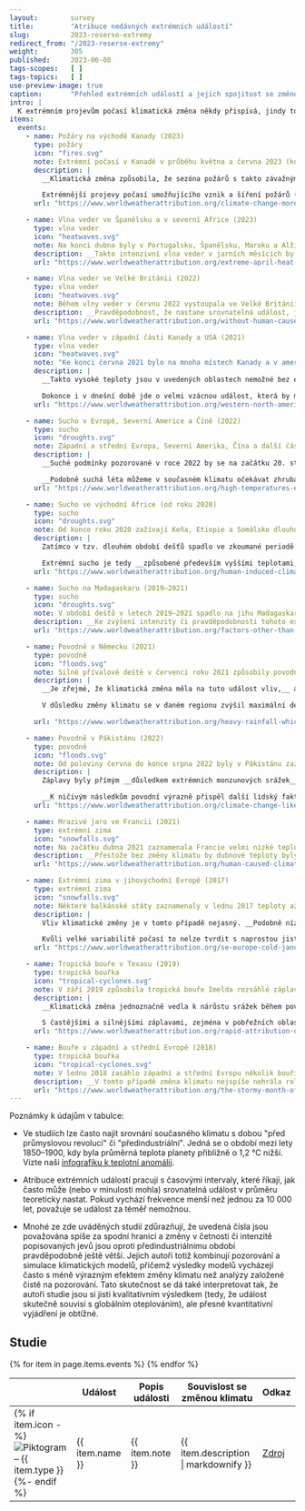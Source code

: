 ```yaml
---
layout:        survey
title:         "Atribuce nedávných extrémních událostí"
slug:          2023-reserse-extremy
redirect_from: "/2023-reserse-extremy"
weight:        305
published:     2023-06-08
tags-scopes:   [ ]
tags-topics:   [ ]
use-preview-image: true
caption:       "Přehled extrémních událostí a jejich spojitost se změnou klimatu"
intro: |
  K extrémním projevům počasí klimatická změna někdy přispívá, jindy tomu tak není. Vědci vzájemnou souvislost mezi těmito jevy dlouhodobě zkoumají a v tzv. atribučních studiích popisují, jak změna klimatu ovlivnila pravděpodobnost výskytu konkrétní extrémní události, případně jaký vliv měla na její intenzitu. Více o této metodě používané organizací World Weather Attribution lze najít na [našem webu](/explainery/vliv-klimatu-na-extremy-prirucka).
items:
  events:
    - name: Požáry na východě Kanady (2023)
      type: požáry
      icon: "fires.svg"
      note: Extrémní počasí v Kanadě v průběhu května a června 2023 (kombinace vysokých teplot, sucha a nepřetržitého větru) vedlo k rozsáhlým požárům, při nichž v průběhu roku shořelo více než 18 milionů hektarů. K následkům je nutné připočíst silné znečištění ovzduší, které ohrozilo zdraví, mobilitu a ekonomiku v celé Severní Americe.
      description: |
        __Klimatická změna způsobila, že sezóna požárů s takto závažnými následky je minimálně 7× pravděpodobnější.__

        Extrémnější projevy počasí umožňujícího vznik a šíření požárů (tzv. "fire weather") jsou __spojené především se zvýšením teploty a snížením vlhkosti.__ V roce 2023 byly jejich dopady navíc umocněny neobvykle nízkými srážkami.
      url: "https://www.worldweatherattribution.org/climate-change-more-than-doubled-the-likelihood-of-extreme-fire-weather-conditions-in-eastern-canada/"

    - name: Vlna veder ve Španělsku a v severní Africe (2023)
      type: vlna veder
      icon: "heatwaves.svg"
      note: Na konci dubna byly v Portugalsku, Španělsku, Maroku a Alžírsku zaznamenány rekordní teploty okolo 40 °C (téměř o 20 °C více, než je běžný průměr).
      description: __Takto intenzivní vlna veder v jarních měsících by bez změny klimatu byla téměř nemožná__ (statistický výskyt jednou za 40 000 let). I v současném klimatu by srovnatelná událost měla nastat docela vzácně (jednou za 400 let). __Klimatická změna tedy zvýšila šanci, že přijde podobná vlna veder na daném území 100násobně__.
      url: "https://www.worldweatherattribution.org/extreme-april-heat-in-spain-portugal-morocco-algeria-almost-impossible-without-climate-change/"

    - name: Vlna veder ve Velké Británii (2022)
      type: vlna veder
      icon: "heatwaves.svg"
      note: Během vlny veder v červnu 2022 vystoupala ve Velké Británii teplota až na 40,3 °C, přičemž lokální teplotní rekordy padaly na mnoha místech po celé zemi.
      description: __Pravděpodobnost, že nastane srovnatelná událost, je minimálně 10× větší než bez klimatické změny.__ Ve světě, který by byl o 1,2 °C chladnější, by naměřené maximální teploty byly na mnoha místech nemožné.
      url: "https://www.worldweatherattribution.org/without-human-caused-climate-change-temperatures-of-40c-in-the-uk-would-have-been-extremely-unlikely/"

    - name: Vlna veder v západní části Kanady a USA (2021)
      type: vlna veder
      icon: "heatwaves.svg"
      note: "Ke konci června 2021 bylo na mnoha místech Kanady a v amerických státech Oregon a Washington (které leží v podobné zeměpisné šířce jako Francie) naměřeno více než 40 °C. Zároveň byl v Lyttonu (podobná zeměpisná šířka jako Praha) naměřen nový kanadský teplotní rekord: 49,6 °C."
      description: |
        __Takto vysoké teploty jsou v uvedených oblastech nemožné bez efektu klimatické změny.__

        Dokonce i v dnešní době jde o velmi vzácnou událost, která by měla v průměru nastat jednou za tisíc let. Ovšem při oteplení o dalších 0,8 °C (při zachování současné úrovně emisí se tak stane ve 40. letech 21. století) přijdou podobné vlny veder jednou za 5 až 10 let.
      url: "https://www.worldweatherattribution.org/western-north-american-extreme-heat-virtually-impossible-without-human-caused-climate-change/"

    - name: Sucho v Evropě, Severní Americe a Číně (2022)
      type: sucho
      icon: "droughts.svg"
      note: Západní a střední Evropa, Severní Amerika, Čína a další části severní polokoule čelily během léta 2022 suchu a extrémním vedrům. Tyto podmínky vedly k nedostatku vody, požárům a významně nižší úrodě.
      description: |
        __Suché podmínky pozorované v roce 2022 by se na začátku 20. století vyskytovaly s menší pravděpodobností.__ Konkrétně ve střední a západní Evropě vzrostla pravděpodobnost sucha v kořenové vrstvě půdy 3–4×, v povrchové vrstvě půdy dokonce 5–6×. Hlavním důvodem je mnohem častější výskyt vysokých teplot.

        __Podobně suchá léta můžeme v současném klimatu očekávat zhruba jednou za dvacet let.__
      url: "https://www.worldweatherattribution.org/high-temperatures-exacerbated-by-climate-change-made-2022-northern-hemisphere-droughts-more-likely/"

    - name: Sucho ve východní Africe (od roku 2020)
      type: sucho
      icon: "droughts.svg"
      note: Od konce roku 2020 zažívají Keňa, Etiopie a Somálsko dlouhodobé sucho, které střídají občasné intenzivní přívalové deště způsobující povodně. Kombinace těchto jevů znamená ohrožení potravinové bezpečnosti pro 4 miliony lidí.
      description: |
        Zatímco v tzv. dlouhém období dešťů spadlo ve zkoumané periodě méně srážek, krátké období dešťů vykazuje opačný trend a má srážek více. Pokud je uvažujeme dohromady, celkové množství srážek zůstává stejné.

        Extrémní sucho je tedy __způsobené především vyššími teplotami, které vedou k vyššímu výparu z půdy. Klimatická změna stojí za tím, že podobná sucha jsou nyní v důsledku vyšších teplot 100× pravděpodobnější.__
      url: "https://www.worldweatherattribution.org/human-induced-climate-change-increased-drought-severity-in-southern-horn-of-africa/"

    - name: Sucho na Madagaskaru (2019–2021)
      type: sucho
      icon: "droughts.svg"
      note: V období dešťů v letech 2019–2021 spadlo na jihu Madagaskaru téměř o polovinu méně srážek, než je běžné. Oblast zasáhl hladomor, který ohrozil desítky tisíc lidí.
      description: __Ke zvýšení intenzity či pravděpodobnosti tohoto extrému počasí klimatická změna výrazně nepřispěla__. Významným faktorem by se stala teprve v případě, že by globální teplota stoupla o 2 °C v porovnání s dobou před průmyslovou revolucí.
      url: "https://www.worldweatherattribution.org/factors-other-than-climate-change-are-the-main-drivers-of-recent-food-insecurity-in-southern-madagascar/"

    - name: Povodně v Německu (2021)
      type: povodně
      icon: "floods.svg"
      note: Silné přívalové deště v červenci roku 2021 způsobily povodně v Německu a zemích Beneluxu. Záplavy si vyžádaly více než 200 obětí a způsobily rozsáhlé škody.
      description: |
        __Je zřejmé, že klimatická změna měla na tuto událost vliv,__ ačkoliv jeho vyčíslení je v širokém rozsahu. Zkoumaný region je poměrně velký, tudíž se pro současné metody atribučních studií jednalo o výzvu na hranici jejich možností.

        V důsledku změny klimatu se v daném regionu zvýšil maximální denní úhrn srážek v letní sezóně o 3–19 %. Podobný nárůst je vidět také u srážek dvoudenních. Pravděpodobnost výskytu takovéto události se v porovnání s předindustriálním klimatem zvýšila 1,2–9×.

      url: "https://www.worldweatherattribution.org/heavy-rainfall-which-led-to-severe-flooding-in-western-europe-made-more-likely-by-climate-change/"

    - name: Povodně v Pákistánu (2022)
      type: povodně
      icon: "floods.svg"
      note: Od poloviny června do konce srpna 2022 byly v Pákistánu zaznamenány rekordní monzunové úhrny srážek (v srpnu to byl trojnásobek oproti obvyklému stavu), které vedly k rozsáhlým záplavám. Zničeno bylo 1,7 milionů domů a téměř 1500 lidí přišlo o život.
      description: |
        Záplavy byly přímým __důsledkem extrémních monzunových srážek__ v průběhu léta 2022 (v rámci celého Pákistánu 3násobek obvyklého srpnového úhrnu, v provinciích Sindh a Balúčistán dokonce 7 a 8násobek). Většina modelů a pozorování ukazuje, že __maximální 5denní srážkový úhrn v této oblasti vzrostl kvůli změně klimatu až o 50 %.__

        __K ničivým následkům povodní výrazně přispěl další lidský faktor__ – např. blízkost sídel a infrastruktury k záplavovým územím, politická a ekonomická nestabilita nebo zastaralý systém managementu vodních toků.
      url: "https://www.worldweatherattribution.org/climate-change-likely-increased-extreme-monsoon-rainfall-flooding-highly-vulnerable-communities-in-pakistan/"

    - name: Mrazivé jaro ve Francii (2021)
      type: extrémní zima
      icon: "snowfalls.svg"
      note: Na začátku dubna 2021 zaznamenala Francie velmi nízké teploty, které následovaly po nadprůměrně teplém březnu. Tyto mrazy významně poškodily zejména vinnou révu a ovocné stromy.
      description: __Přestože bez změny klimatu by dubnové teploty byly zřejmě ještě nižší, tak velké škody na plodinách by nezpůsobily – vegetační období by totiž začínalo později.__ Globální oteplení zvýšilo pravděpodobnost výskytu této události o 20–120 %.
      url: "https://www.worldweatherattribution.org/human-caused-climate-change-increased-the-likelihood-of-early-growing-period-frost-in-france/"

    - name: Extrémní zima v jihovýchodní Evropě (2017)
      type: extrémní zima
      icon: "snowfalls.svg"
      note: Některé balkánské státy zaznamenaly v lednu 2017 teploty až o 12 °C nižší, než je v daném období běžné.
      description: |
        Vliv klimatické změny je v tomto případě nejasný. __Podobně nízké teploty nejsou v regionu jihovýchodní Evropy zcela neobvyklé__ a vyskytují se v průměru jednou za 35 let.

        Kvůli velké variabilitě počasí to nelze tvrdit s naprostou jistotou, ale výsledky studie naznačují, že __v polovině 20. století by při podobné vlně mrazů bylo o něco chladněji.__
      url: "https://www.worldweatherattribution.org/se-europe-cold-january-2017/"

    - name: Tropická bouře v Texasu (2019)
      type: tropická bouřka
      icon: "tropical-cyclones.svg"
      note: V září 2019 způsobila tropická bouře Imelda rozsáhlé záplavy v Texasu a škody na majetku v řádu miliard dolarů. Někde spadlo i více než 500 mm srážek za den.
      description: |
        __Klimatická změna jednoznačně vedla k nárůstu srážek během povodní.__ Extrémní dvoudenní úhrn srážek z bouře Imelda je nyní 1,6× až 2,6× pravděpodobnější než beze změny.

        S častějšími a silnějšími záplavami, zejména v pobřežních oblastech, souvisí také zvýšená hladina moří.
      url: "https://www.worldweatherattribution.org/rapid-attribution-of-the-extreme-rainfall-in-texas-from-tropical-storm-imelda/"

    - name: Bouře v západní a střední Evropě (2018)
      type: tropická bouřka
      icon: "tropical-cyclones.svg"
      note: V lednu 2018 zasáhlo západní a střední Evropu několik bouří, které vedly k úmrtím i značným škodám na majetku. Nejvýznamnější byly bouře Eleanor a Frederike.
      description: __V tomto případě změna klimatu nejspíše nehrála roli__ a obdobné bouře nejsou v jejím důsledku častější.
      url: "https://www.worldweatherattribution.org/the-stormy-month-of-january-2018-over-western-europe/"
---
```

Poznámky k údajům v tabulce:

* Ve studiích lze často najít srovnání současného klimatu s dobou "před průmyslovou revolucí" či "předindustriální". Jedná se o období mezi lety 1850–1900, kdy byla průměrná teplota planety přibližně o 1,2 °C nižší. Vizte naši [infografiku k teplotní anomálii](/infografiky/teplotni-anomalie).

* Atribuce extrémních událostí pracují s časovými intervaly, které říkají, jak často může (nebo v minulosti mohla) srovnatelná událost v průměru teoreticky nastat. Pokud vychází frekvence menší než jednou za 10 000 let, považuje se událost za téměř nemožnou.

* Mnohé ze zde uváděných studií zdůrazňují, že uvedená čísla jsou považována spíše za spodní hranici a změny v četnosti či intenzitě popisovaných jevů jsou oproti předindustriálnímu období pravděpodobně ještě větší. Jejich autoři totiž kombinují pozorování a simulace klimatických modelů, přičemž výsledky modelů vycházejí často s méně výrazným efektem změny klimatu než analýzy založené čistě na pozorování. Tato skutečnost se dá také interpretovat tak, že autoři studie jsou si jisti kvalitativním výsledkem (tedy, že událost skutečně souvisí s globálním oteplováním), ale přesné kvantitativní vyjádření je obtížné.

## Studie

<table class="table table-striped table-hover mt-4 mb-4">
  <thead>
    <tr>
      <th scope="col" class="text-uppercase"></th>
      <th scope="col" class="text-uppercase">Událost</th>
      <th scope="col" class="text-uppercase">Popis události</th>
      <th scope="col" class="text-uppercase">Souvislost se změnou klimatu</th>
      <th scope="col" class="text-uppercase align-middle text-center">Odkaz</th>
    </tr>
  </thead>
  <tbody>
    {% for item in page.items.events %}
    <tr>
      <td class="align-top text-nowrap">
        {% if item.icon -%}
        <img src="/assets-local/figures/2023-reserse-extremy/{{ item.icon }}" class="mr-2 pictogram-small" alt="Piktogram – {{ item.type }}"/>
        {%- endif %}
      </td>
      <td class="align-top font-weight-bold">{{ item.name }}</td>
      <td class="align-top">{{ item.note }}</td>
      <td class="align-top">{{ item.description | markdownify }}</td>
      <td class="align-top">
        <a href="{{ item.url }}" class="btn btn-sm btn-secondary">Zdroj</a>
      </td>
    </tr>
    {% endfor %}
  </tbody>
 </table>
